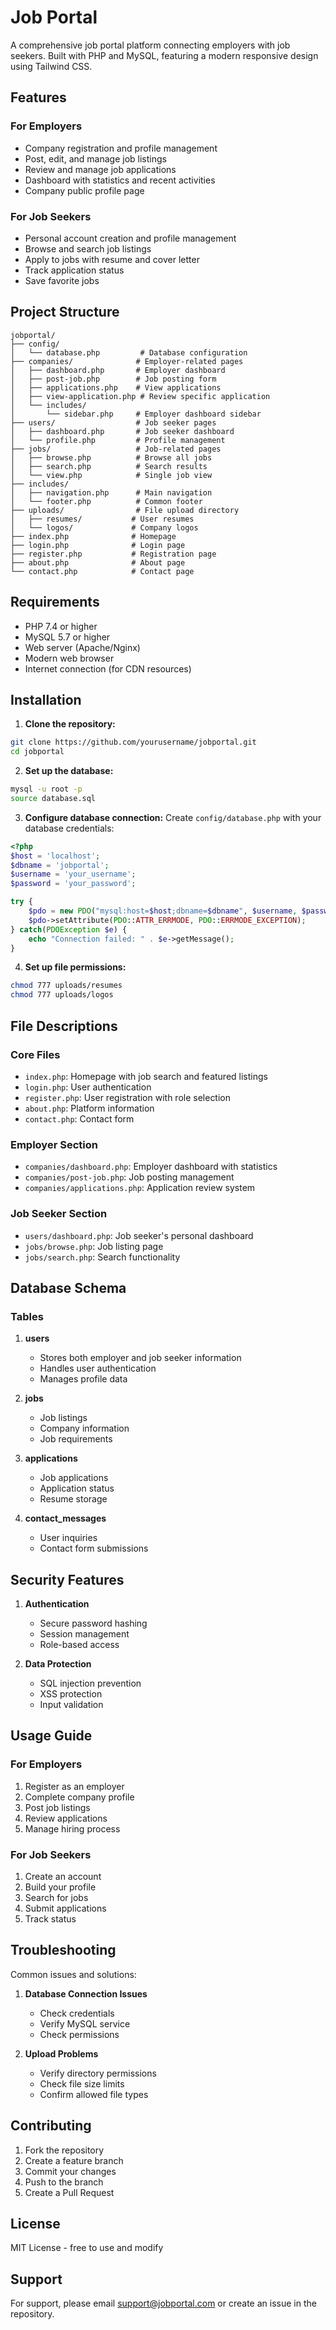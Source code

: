 # Job Portal

A comprehensive job portal platform connecting employers with job seekers. Built with PHP and MySQL, featuring a modern responsive design using Tailwind CSS.

## Features

### For Employers
- Company registration and profile management
- Post, edit, and manage job listings
- Review and manage job applications
- Dashboard with statistics and recent activities
- Company public profile page

### For Job Seekers
- Personal account creation and profile management
- Browse and search job listings
- Apply to jobs with resume and cover letter
- Track application status
- Save favorite jobs

## Project Structure

```plaintext
jobportal/
├── config/
│   └── database.php         # Database configuration
├── companies/              # Employer-related pages
│   ├── dashboard.php       # Employer dashboard
│   ├── post-job.php        # Job posting form
│   ├── applications.php    # View applications
│   ├── view-application.php # Review specific application
│   └── includes/
│       └── sidebar.php     # Employer dashboard sidebar
├── users/                  # Job seeker pages
│   ├── dashboard.php       # Job seeker dashboard
│   └── profile.php         # Profile management
├── jobs/                   # Job-related pages
│   ├── browse.php          # Browse all jobs
│   ├── search.php          # Search results
│   └── view.php            # Single job view
├── includes/
│   ├── navigation.php      # Main navigation
│   └── footer.php          # Common footer
├── uploads/                # File upload directory
│   ├── resumes/           # User resumes
│   └── logos/             # Company logos
├── index.php              # Homepage
├── login.php              # Login page
├── register.php           # Registration page
├── about.php              # About page
└── contact.php            # Contact page
```

## Requirements

- PHP 7.4 or higher
- MySQL 5.7 or higher
- Web server (Apache/Nginx)
- Modern web browser
- Internet connection (for CDN resources)

## Installation

1. **Clone the repository:**
```bash
git clone https://github.com/yourusername/jobportal.git
cd jobportal
```

2. **Set up the database:**
```bash
mysql -u root -p
source database.sql
```

3. **Configure database connection:**
Create `config/database.php` with your database credentials:
```php
<?php
$host = 'localhost';
$dbname = 'jobportal';
$username = 'your_username';
$password = 'your_password';

try {
    $pdo = new PDO("mysql:host=$host;dbname=$dbname", $username, $password);
    $pdo->setAttribute(PDO::ATTR_ERRMODE, PDO::ERRMODE_EXCEPTION);
} catch(PDOException $e) {
    echo "Connection failed: " . $e->getMessage();
}
```

4. **Set up file permissions:**
```bash
chmod 777 uploads/resumes
chmod 777 uploads/logos
```

## File Descriptions

### Core Files
- `index.php`: Homepage with job search and featured listings
- `login.php`: User authentication
- `register.php`: User registration with role selection
- `about.php`: Platform information
- `contact.php`: Contact form

### Employer Section
- `companies/dashboard.php`: Employer dashboard with statistics
- `companies/post-job.php`: Job posting management
- `companies/applications.php`: Application review system

### Job Seeker Section
- `users/dashboard.php`: Job seeker's personal dashboard
- `jobs/browse.php`: Job listing page
- `jobs/search.php`: Search functionality

## Database Schema

### Tables
1. **users**
   - Stores both employer and job seeker information
   - Handles user authentication
   - Manages profile data

2. **jobs**
   - Job listings
   - Company information
   - Job requirements

3. **applications**
   - Job applications
   - Application status
   - Resume storage

4. **contact_messages**
   - User inquiries
   - Contact form submissions

## Security Features

1. **Authentication**
   - Secure password hashing
   - Session management
   - Role-based access

2. **Data Protection**
   - SQL injection prevention
   - XSS protection
   - Input validation

## Usage Guide

### For Employers
1. Register as an employer
2. Complete company profile
3. Post job listings
4. Review applications
5. Manage hiring process

### For Job Seekers
1. Create an account
2. Build your profile
3. Search for jobs
4. Submit applications
5. Track status

## Troubleshooting

Common issues and solutions:

1. **Database Connection Issues**
   - Check credentials
   - Verify MySQL service
   - Check permissions

2. **Upload Problems**
   - Verify directory permissions
   - Check file size limits
   - Confirm allowed file types

## Contributing

1. Fork the repository
2. Create a feature branch
3. Commit your changes
4. Push to the branch
5. Create a Pull Request

## License

MIT License - free to use and modify

## Support

For support, please email support@jobportal.com or create an issue in the repository.